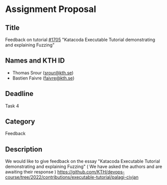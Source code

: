 # Assignment Proposal

## Title

Feedback on tutorial [#1705](https://github.com/KTH/devops-course/pull/1705)
"Katacoda Executable Tutorial demonstrating and explaining Fuzzing"

## Names and KTH ID

- Thomas Srour (srour@kth.se)
- Bastien Faivre (faivre@kth.se)

## Deadline

Task 4

## Category

Feedback

## Description

We would like to give feedback on the essay "Katacoda Executable Tutorial demonstrating and explaining Fuzzing" ( We have asked the authors and are awaiting their response )
https://github.com/KTH/devops-course/tree/2022/contributions/executable-tutorial/palagi-civjan

